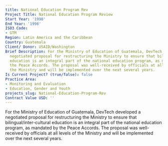 ```yaml
---
title: National Education Program Rev
Project Title: National Education Program Review
Start Year: '1998'
End Year: '1998'
ISO3 Code:
- GTM
Region: Latin America and the Caribbean
Country: Guatemala
Client/ Donor: USAID/Washington
Brief Description: For the Ministry of Education of Guatemala, DevTech developed a
  negotiated proposal for restructuring the Ministry to ensure that bilingual/inter-cultural
  education is an integral part of the national education program, as mandated by
  the Peace Accords. The proposal was well-received by officials at all levels of
  the Ministry and will be implemented over the next several years.
Is Current Project? (true/false): false
Practice Area:
- Monitoring and Evaluation
- Education, Gender and Youth
projects_slug: National-Education-Program-Rev
Contract Value USD: ''
---
```


For the Ministry of Education of Guatemala, DevTech developed a negotiated proposal for restructuring the Ministry to ensure that bilingual/inter-cultural education is an integral part of the national education program, as mandated by the Peace Accords. The proposal was well-received by officials at all levels of the Ministry and will be implemented over the next several years.